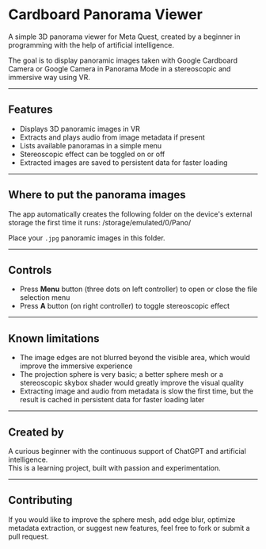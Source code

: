 # Cardboard Panorama Viewer

A simple 3D panorama viewer for Meta Quest, created by a beginner in programming with the help of artificial intelligence.

The goal is to display panoramic images taken with Google Cardboard Camera or Google Camera in Panorama Mode in a stereoscopic and immersive way using VR.

---

## Features

- Displays 3D panoramic images in VR
- Extracts and plays audio from image metadata if present
- Lists available panoramas in a simple menu
- Stereoscopic effect can be toggled on or off
- Extracted images are saved to persistent data for faster loading

---

## Where to put the panorama images

The app automatically creates the following folder on the device's external storage the first time it runs:
/storage/emulated/0/Pano/

Place your `.jpg` panoramic images in this folder.  

---

## Controls

- Press **Menu** button (three dots on left controller) to open or close the file selection menu
- Press **A** button (on right controller) to toggle stereoscopic effect

---

## Known limitations

- The image edges are not blurred beyond the visible area, which would improve the immersive experience
- The projection sphere is very basic; a better sphere mesh or a stereoscopic skybox shader would greatly improve the visual quality
- Extracting image and audio from metadata is slow the first time, but the result is cached in persistent data for faster loading later

---

## Created by

A curious beginner with the continuous support of ChatGPT and artificial intelligence.  
This is a learning project, built with passion and experimentation.

---

## Contributing

If you would like to improve the sphere mesh, add edge blur, optimize metadata extraction, or suggest new features, feel free to fork or submit a pull request.


